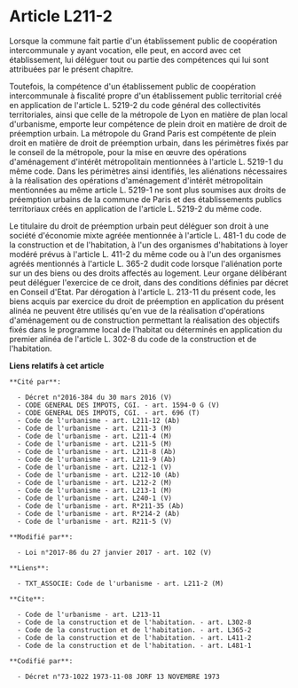 # Article L211-2

Lorsque la commune fait partie d'un établissement public de coopération intercommunale y ayant vocation, elle peut, en accord
avec cet établissement, lui déléguer tout ou partie des compétences qui lui sont attribuées par le présent chapitre. 

Toutefois, la compétence d'un établissement public de coopération intercommunale à fiscalité propre d'un établissement public
territorial créé en application de l'article L. 5219-2 du code général des collectivités territoriales, ainsi que celle de la
métropole de Lyon en matière de plan local d'urbanisme, emporte leur compétence de plein droit en matière de droit de
préemption urbain. La métropole du Grand Paris est compétente de plein droit en matière de droit de préemption urbain, dans
les périmètres fixés par le conseil de la métropole, pour la mise en œuvre des opérations d'aménagement d'intérêt
métropolitain mentionnées à l'article L. 5219-1 du même code. Dans les périmètres ainsi identifiés, les aliénations
nécessaires à la réalisation des opérations d'aménagement d'intérêt métropolitain mentionnées au même article L. 5219-1 ne
sont plus soumises aux droits de préemption urbains de la commune de Paris et des établissements publics territoriaux créés
en application de l'article L. 5219-2 du même code.

Le titulaire du droit de préemption urbain peut déléguer son droit à une société d'économie mixte agréée mentionnée à
l'article L. 481-1 du code de la construction et de l'habitation, à l'un des organismes d'habitations à loyer modéré prévus à
l'article L. 411-2 du même code ou à l'un des organismes agréés mentionnés à l'article L. 365-2 dudit code lorsque
l'aliénation porte sur un des biens ou des droits affectés au logement. Leur organe délibérant peut déléguer l'exercice de ce
droit, dans des conditions définies par décret en Conseil d'Etat. Par dérogation à l'article L. 213-11 du présent code, les
biens acquis par exercice du droit de préemption en application du présent alinéa ne peuvent être utilisés qu'en vue de la
réalisation d'opérations d'aménagement ou de construction permettant la réalisation des objectifs fixés dans le programme
local de l'habitat ou déterminés en application du premier alinéa de l'article L. 302-8 du code de la construction et de
l'habitation.

**Liens relatifs à cet article**

	**Cité par**:

	  - Décret n°2016-384 du 30 mars 2016 (V)
	  - CODE GENERAL DES IMPOTS, CGI. - art. 1594-0 G (V)
	  - CODE GENERAL DES IMPOTS, CGI. - art. 696 (T)
	  - Code de l'urbanisme - art. L211-12 (Ab)
	  - Code de l'urbanisme - art. L211-3 (M)
	  - Code de l'urbanisme - art. L211-4 (M)
	  - Code de l'urbanisme - art. L211-5 (M)
	  - Code de l'urbanisme - art. L211-8 (Ab)
	  - Code de l'urbanisme - art. L211-9 (Ab)
	  - Code de l'urbanisme - art. L212-1 (V)
	  - Code de l'urbanisme - art. L212-10 (Ab)
	  - Code de l'urbanisme - art. L212-2 (M)
	  - Code de l'urbanisme - art. L213-1 (M)
	  - Code de l'urbanisme - art. L240-1 (V)
	  - Code de l'urbanisme - art. R*211-35 (Ab)
	  - Code de l'urbanisme - art. R*214-2 (Ab)
	  - Code de l'urbanisme - art. R211-5 (V)

	**Modifié par**:

	  - Loi n°2017-86 du 27 janvier 2017 - art. 102 (V)

	**Liens**:

	  - TXT_ASSOCIE: Code de l'urbanisme - art. L211-2 (M)

	**Cite**:

	  - Code de l'urbanisme - art. L213-11
	  - Code de la construction et de l'habitation. - art. L302-8
	  - Code de la construction et de l'habitation. - art. L365-2
	  - Code de la construction et de l'habitation. - art. L411-2
	  - Code de la construction et de l'habitation. - art. L481-1

	**Codifié par**:

	  - Décret n°73-1022 1973-11-08 JORF 13 NOVEMBRE 1973
